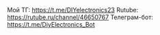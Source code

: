 Мой ТГ: https://t.me/DIYelectronics23
Rutube: https://rutube.ru/channel/46650767
Телеграм-бот: https://t.me/DiyElectronics_Bot
